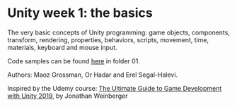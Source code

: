 # Unity week 1: the basics

The very basic 
concepts of Unity programming: game objects, components, transform, rendering, 
properties, behaviors, scripts, movement, time, materials, keyboard and mouse input.

Code samples can be found [here](https://github.com/erelsgl-at-ariel/gamedev-5780-code) in folder 01.

Authors: Maoz Grossman, Or Hadar and Erel Segal-Halevi.

Inspired by the Udemy course:
[The Ultimate Guide to Game Development with Unity 2019](https://www.udemy.com/the-ultimate-guide-to-game-development-with-unity/), by Jonathan Weinberger
